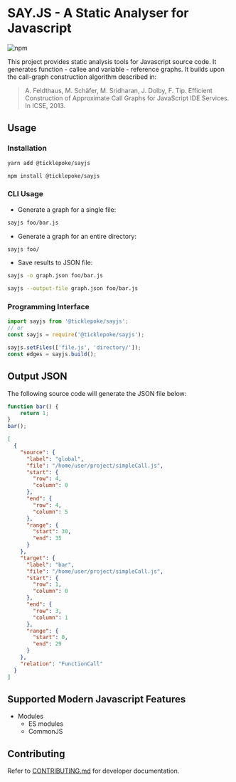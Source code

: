 # SAY.JS - A Static Analyser for Javascript

![npm](https://img.shields.io/npm/v/@ticklepoke/sayjs)

This project provides static analysis tools for Javascript source code. It generates function - callee and variable - reference graphs. It builds upon the call-graph construction algorithm described in:

> A. Feldthaus, M. Schäfer, M. Sridharan, J. Dolby, F. Tip. Efficient Construction of Approximate Call Graphs for JavaScript IDE Services. In ICSE, 2013.

## Usage

### Installation

```sh
yarn add @ticklepoke/sayjs
```

```sh
npm install @ticklepoke/sayjs
```

### CLI Usage

- Generate a graph for a single file:

```sh
sayjs foo/bar.js
```

- Generate a graph for an entire directory:

```sh
sayjs foo/
```

- Save results to JSON file:

```sh
sayjs -o graph.json foo/bar.js

sayjs --output-file graph.json foo/bar.js
```

### Programming Interface

```js
import sayjs from '@ticklepoke/sayjs';
// or
const sayjs = require('@ticklepoke/sayjs');

sayjs.setFiles(['file.js', 'directory/']);
const edges = sayjs.build();
```

## Output JSON

The following source code will generate the JSON file below:

```js
function bar() {
	return 1;
}
bar();
```

```json
[
  {
    "source": {
      "label": "global",
      "file": "/home/user/project/simpleCall.js",
      "start": {
        "row": 4,
        "column": 0
      },
      "end": {
        "row": 4,
        "column": 5
      },
      "range": {
        "start": 30,
        "end": 35
      }
    },
    "target": {
      "label": "bar",
      "file": "/home/user/project/simpleCall.js",
      "start": {
        "row": 1,
        "column": 0
      },
      "end": {
        "row": 3,
        "column": 1
      },
      "range": {
        "start": 0,
        "end": 29
      }
    },
    "relation": "FunctionCall"
  }
]
```

## Supported Modern Javascript Features

- Modules
  - ES modules
  - CommonJS

## Contributing

Refer to [CONTRIBUTING.md](./CONTRIBUTING.md) for developer documentation.
